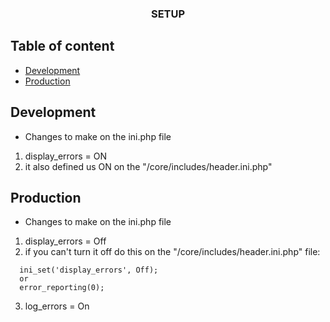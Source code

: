 <h3 align="center">SETUP</h3>

## Table of content

- [Development](#Development)
- [Production](#Production)


## Development

- Changes to make on the ini.php file

1. display_errors = ON
2. it also defined us ON on the "/core/includes/header.ini.php"

## Production

- Changes to make on the ini.php file

1. display_errors = Off
2. if you can't turn it off do this on the "/core/includes/header.ini.php" file:
  ```
    ini_set('display_errors', Off);
    or
    error_reporting(0);
  ```
3. log_errors = On
